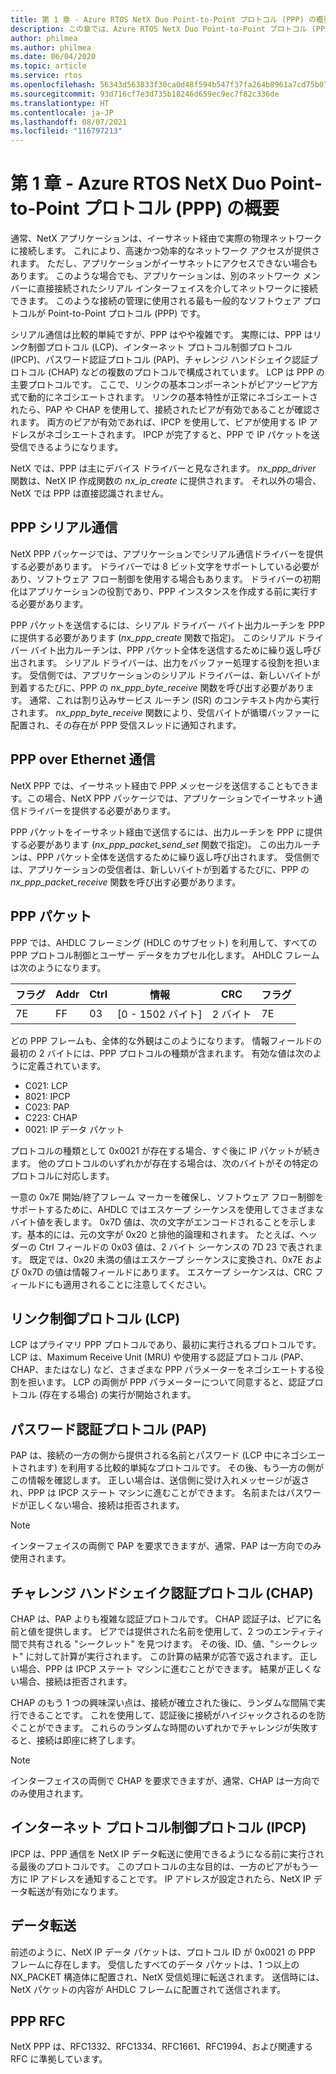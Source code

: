 ```yaml
---
title: 第 1 章 - Azure RTOS NetX Duo Point-to-Point プロトコル (PPP) の概要
description: この章では、Azure RTOS NetX Duo Point-to-Point プロトコル (PPP) モジュールの概要を説明します。
author: philmea
ms.author: philmea
ms.date: 06/04/2020
ms.topic: article
ms.service: rtos
ms.openlocfilehash: 56343d563833f30ca0d48f594b547f37fa264b8961a7cd75b0786aac4791d065
ms.sourcegitcommit: 93d716cf7e3d735b18246d659ec9ec7f82c336de
ms.translationtype: HT
ms.contentlocale: ja-JP
ms.lasthandoff: 08/07/2021
ms.locfileid: "116797213"
---
```

# <a name="chapter-1---introduction-to-the-azure-rtos-netx-duo-point-to-point-protocol-ppp"></a>第 1 章 - Azure RTOS NetX Duo Point-to-Point プロトコル (PPP) の概要

通常、NetX アプリケーションは、イーサネット経由で実際の物理ネットワークに接続します。 これにより、高速かつ効率的なネットワーク アクセスが提供されます。 ただし、アプリケーションがイーサネットにアクセスできない場合もあります。 このような場合でも、アプリケーションは、別のネットワーク メンバーに直接接続されたシリアル インターフェイスを介してネットワークに接続できます。 このような接続の管理に使用される最も一般的なソフトウェア プロトコルが Point-to-Point プロトコル (PPP) です。

シリアル通信は比較的単純ですが、PPP はやや複雑です。 実際には、PPP はリンク制御プロトコル (LCP)、インターネット プロトコル制御プロトコル (IPCP)、パスワード認証プロトコル (PAP)、チャレンジ ハンドシェイク認証プロトコル (CHAP) などの複数のプロトコルで構成されています。 LCP は PPP の主要プロトコルです。 ここで、リンクの基本コンポーネントがピアツーピア方式で動的にネゴシエートされます。 リンクの基本特性が正常にネゴシエートされたら、PAP や CHAP を使用して、接続されたピアが有効であることが確認されます。 両方のピアが有効であれば、IPCP を使用して、ピアが使用する IP アドレスがネゴシエートされます。 IPCP が完了すると、PPP で IP パケットを送受信できるようになります。

NetX では、PPP は主にデバイス ドライバーと見なされます。 *nx_ppp_driver* 関数は、NetX IP 作成関数の *nx_ip_create* に提供されます。 それ以外の場合、NetX では PPP は直接認識されません。

## <a name="ppp-serial-communication"></a>PPP シリアル通信

NetX PPP パッケージでは、アプリケーションでシリアル通信ドライバーを提供する必要があります。 ドライバーでは 8 ビット文字をサポートしている必要があり、ソフトウェア フロー制御を使用する場合もあります。 ドライバーの初期化はアプリケーションの役割であり、PPP インスタンスを作成する前に実行する必要があります。

PPP パケットを送信するには、シリアル ドライバー バイト出力ルーチンを PPP に提供する必要があります (*nx_ppp_create* 関数で指定)。 このシリアル ドライバー バイト出力ルーチンは、PPP パケット全体を送信するために繰り返し呼び出されます。 シリアル ドライバーは、出力をバッファー処理する役割を担います。 受信側では、アプリケーションのシリアル ドライバーは、新しいバイトが到着するたびに、PPP の *nx_ppp_byte_receive* 関数を呼び出す必要があります。 通常、これは割り込みサービス ルーチン (ISR) のコンテキスト内から実行されます。 *nx_ppp_byte_receive* 関数により、受信バイトが循環バッファーに配置され、その存在が PPP 受信スレッドに通知されます。

## <a name="ppp-over-ethernet-communication"></a>PPP over Ethernet 通信

NetX PPP では、イーサネット経由で PPP メッセージを送信することもできます。この場合、NetX PPP パッケージでは、アプリケーションでイーサネット通信ドライバーを提供する必要があります。

PPP パケットをイーサネット経由で送信するには、出力ルーチンを PPP に提供する必要があります (*nx_ppp_packet_send_set* 関数で指定)。 この出力ルーチンは、PPP パケット全体を送信するために繰り返し呼び出されます。 受信側では、アプリケーションの受信者は、新しいバイトが到着するたびに、PPP の *nx_ppp_packet_receive* 関数を呼び出す必要があります。

## <a name="ppp-packet"></a>PPP パケット

PPP では、AHDLC フレーミング (HDLC のサブセット) を利用して、すべての PPP プロトコル制御とユーザー データをカプセル化します。 AHDLC フレームは次のようになります。

|**フラグ**|**Addr**|**Ctrl**|**情報**|**CRC**|**フラグ**|
|--------|--------|--------|---------------|-------|--------|
|7E |FF|03|[0 - 1502 バイト]|2 バイト| 7E|

どの PPP フレームも、全体的な外観はこのようになります。 情報フィールドの最初の 2 バイトには、PPP プロトコルの種類が含まれます。 有効な値は次のように定義されています。

- C021: LCP
- 8021: IPCP
- C023: PAP
- C223: CHAP
- 0021: IP データ パケット

プロトコルの種類として 0x0021 が存在する場合、すぐ後に IP パケットが続きます。 他のプロトコルのいずれかが存在する場合は、次のバイトがその特定のプロトコルに対応します。

一意の 0x7E 開始/終了フレーム マーカーを確保し、ソフトウェア フロー制御をサポートするために、AHDLC ではエスケープ シーケンスを使用してさまざまなバイト値を表します。 0x7D 値は、次の文字がエンコードされることを示します。基本的には、元の文字が 0x20 と排他的論理和されます。 たとえば、ヘッダーの Ctrl フィールドの 0x03 値は、2 バイト シーケンスの 7D 23 で表されます。 既定では、0x20 未満の値はエスケープ シーケンスに変換され、0x7E および 0x7D の値は情報フィールドにあります。 エスケープ シーケンスは、CRC フィールドにも適用されることに注意してください。

## <a name="link-control-protocol-lcp"></a>リンク制御プロトコル (LCP)

LCP はプライマリ PPP プロトコルであり、最初に実行されるプロトコルです。 LCP は、Maximum Receive Unit (MRU) や使用する認証プロトコル (PAP、CHAP、またはなし) など、さまざまな PPP パラメーターをネゴシエートする役割を担います。 LCP の両側が PPP パラメーターについて同意すると、認証プロトコル (存在する場合) の実行が開始されます。

## <a name="password-authentication-protocol-pap"></a>パスワード認証プロトコル (PAP)

PAP は、接続の一方の側から提供される名前とパスワード (LCP 中にネゴシエートされます) を利用する比較的単純なプロトコルです。 その後、もう一方の側がこの情報を確認します。 正しい場合は、送信側に受け入れメッセージが返され、PPP は IPCP ステート マシンに進むことができます。 名前またはパスワードが正しくない場合、接続は拒否されます。

>[!NOTE]
> インターフェイスの両側で PAP を要求できますが、通常、PAP は一方向でのみ使用されます。

## <a name="challenge-handshake-authentication-protocol-chap"></a>チャレンジ ハンドシェイク認証プロトコル (CHAP)

CHAP は、PAP よりも複雑な認証プロトコルです。 CHAP 認証子は、ピアに名前と値を提供します。 ピアでは提供された名前を使用して、2 つのエンティティ間で共有される "シークレット" を見つけます。 その後、ID、値、"シークレット" に対して計算が実行されます。 この計算の結果が応答で返されます。 正しい場合、PPP は IPCP ステート マシンに進むことができます。 結果が正しくない場合、接続は拒否されます。

CHAP のもう 1 つの興味深い点は、接続が確立された後に、ランダムな間隔で実行できることです。 これを使用して、認証後に接続がハイジャックされるのを防ぐことができます。 これらのランダムな時間のいずれかでチャレンジが失敗すると、接続は即座に終了します。

>[!NOTE]
> インターフェイスの両側で CHAP を要求できますが、通常、CHAP は一方向でのみ使用されます。

## <a name="internet-protocol-control-protocol-ipcp"></a>インターネット プロトコル制御プロトコル (IPCP)

IPCP は、PPP 通信を NetX IP データ転送に使用できるようになる前に実行される最後のプロトコルです。 このプロトコルの主な目的は、一方のピアがもう一方に IP アドレスを通知することです。 IP アドレスが設定されたら、NetX IP データ転送が有効になります。

## <a name="data-transfer"></a>データ転送

前述のように、NetX IP データ パケットは、プロトコル ID が 0x0021 の PPP フレームに存在します。 受信したすべてのデータ パケットは、1 つ以上の NX_PACKET 構造体に配置され、NetX 受信処理に転送されます。 送信時には、NetX パケットの内容が AHDLC フレームに配置されて送信されます。

## <a name="ppp-rfcs"></a>PPP RFC

NetX PPP は、RFC1332、RFC1334、RFC1661、RFC1994、および関連する RFC に準拠しています。